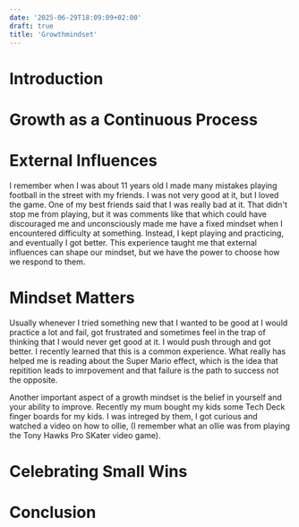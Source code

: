 ```yaml
---
date: '2025-06-29T18:09:09+02:00'
draft: true
title: 'Growthmindset'
---
```


# Introduction
<!-- Briefly define what “growth” means to you and why you’re sharing these thoughts. -->

# Growth as a Continuous Process
<!-- Discuss how growth isn’t linear, the importance of patience and persistence. -->

# External Influences
I remember when I was about 11 years old I made many mistakes playing football in the street with my friends. I was not very good at it, but I loved the game. One of my best friends said that I was really bad at it. That didn't stop me from playing, but it was comments like that which could have discouraged me and unconsciously made me have a fixed mindset when I encountered difficulty at something. Instead, I kept playing and practicing, and eventually I got better. This experience taught me that external influences can shape our mindset, but we have the power to choose how we respond to them.

# Mindset Matters
Usually whenever I tried something new that I wanted to be good at I would practice a lot and fail, got frustrated and sometimes feel in the trap of thinking that I would never get good at it. I would push through and got better. I recently learned that this is a common experience. What really has helped me is reading about the Super Mario effect, which is the idea that repitition leads to imrpovement and that failure is the path to success not the opposite. 

Another important aspect of a growth mindset is the belief in yourself and your ability to improve. Recently my mum bought my kids some Tech Deck finger boards for my kids. I was intreged by them, I got curious and watched a video on how to ollie, (I remember what an ollie was from playing the Tony Hawks Pro SKater video game). 

# Celebrating Small Wins
<!-- Talk about recognizing progress and the value of reflection. -->

# Conclusion
<!-- Summarize key thoughts and encourage readers to reflect on their own growth journey. -->
